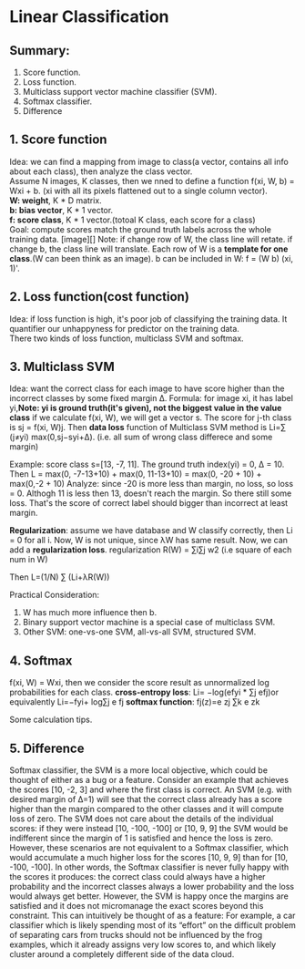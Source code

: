 # Linear Classification
## Summary:
1. Score function.
2. Loss function.
3. Multiclass support vector machine classifier (SVM).
4. Softmax classifier.
5. Difference

## 1. Score function
Idea: we can find a mapping from image to class(a vector, contains all info about each class), then analyze the class vector.\
Assume N images, K classes, then we nned to define a function f(xi, W, b) = Wxi + b. (xi with all its pixels flattened out to a single column vector).  \
**W: weight**, K * D matrix. \
**b: bias vector**, K * 1 vector. \
**f: score class**, K * 1 vector.(totoal K class, each score for a class) \
Goal: compute scores match the ground truth labels across the whole training data.
[image][]
Note: if change row of W, the class line will retate. if change b, the class line will translate. Each row of W is a **template for one class**.(W can been think as an image). b can be included in W: f = (W b) (xi, 1)'. 

## 2. Loss function(cost function)
Idea: if loss function is high, it's poor job of classifying the training data. It quantifier our unhappyness for predictor on the training data. \
There two kinds of loss function, multiclass SVM and softmax.

## 3. Multiclass SVM
Idea: want the correct class for each image to have score higher than the incorrect classes by some fixed margin Δ. 
Formula: for image xi, it has label yi,**Note: yi is ground truth(it's given), not the biggest value in the value class** if we calculate f(xi, W), we will get a vector s. The score for j-th class is 
sj = f(xi, W)j. Then  **data loss** function of Multiclass SVM method is
Li=∑ (j≠yi) max(0,sj−syi+Δ). (i.e. all sum of wrong class differece and some margin)

Example: score class s=[13, -7, 11]. The ground truth index(yi) = 0, Δ = 10. Then 
L = max(0, -7-13+10) + max(0, 11-13+10) 
  = max(0, -20 + 10) + max(0,-2 + 10)
Analyze: since -20 is more less than margin, no loss, so loss = 0. Althogh 11 is less then 13, doesn't reach the margin. So there still some loss.  That's the score of correct label should bigger than incorrect at least margin.

**Regularization**: assume we have database and W classify correctly, then Li = 0 for all i. Now, W is not unique, since λW has same result. Now, we can add a **regularization loss**.
regularization R(W) = ∑i∑j w2 (i.e square of each num in W)

Then L=(1/N) ∑ (Li+λR(W))

Practical Consideration:
1. W has much more influence then b. 
2. Binary support vector machine is a special case of multiclass SVM. 
3. Other SVM: one-vs-one SVM, all-vs-all SVM, structured SVM. 

## 4. Softmax 
f(xi, W) = Wxi, then we consider the score result as unnormalized log probabilities for each class.
**cross-entropy loss**: Li= −log(efyi * ∑j efj)or equivalently Li=−fyi+ log∑j e fj
**softmax function**: fj(z)=e zj ∑k e zk

Some calculation tips.

## 5. Difference
Softmax classifier, the SVM is a more local objective, which could be thought of either as a bug or a feature. Consider an example that achieves the scores [10, -2, 3] and where the first class is correct. An SVM (e.g. with desired margin of Δ=1) will see that the correct class already has a score higher than the margin compared to the other classes and it will compute loss of zero. The SVM does not care about the details of the individual scores: if they were instead [10, -100, -100] or [10, 9, 9] the SVM would be indifferent since the margin of 1 is satisfied and hence the loss is zero. However, these scenarios are not equivalent to a Softmax classifier, which would accumulate a much higher loss for the scores [10, 9, 9] than for [10, -100, -100]. In other words, the Softmax classifier is never fully happy with the scores it produces: the correct class could always have a higher probability and the incorrect classes always a lower probability and the loss would always get better. However, the SVM is happy once the margins are satisfied and it does not micromanage the exact scores beyond this constraint. This can intuitively be thought of as a feature: For example, a car classifier which is likely spending most of its “effort” on the difficult problem of separating cars from trucks should not be influenced by the frog examples, which it already assigns very low scores to, and which likely cluster around a completely different side of the data cloud.

